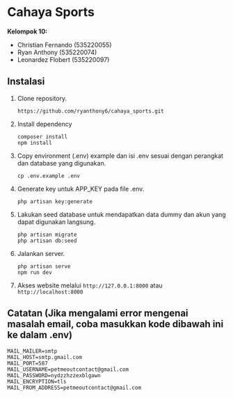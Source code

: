 # Cahaya Sports

**Kelompok 10:**

-   Christian Fernando (535220055)
-   Ryan Anthony (535220074)
-   Leonardez Flobert (535220097)

## Instalasi

1.  Clone repository.

    ```
    https://github.com/ryanthony6/cahaya_sports.git
    ```

2.  Install dependency

    ```
    composer install
    npm install
    ```

3.  Copy environment (.env) example dan isi .env sesuai dengan perangkat dan database yang digunakan.

    ```
    cp .env.example .env
    ```

4.  Generate key untuk APP_KEY pada file .env.

    ```
    php artisan key:generate
    ```

5.  Lakukan seed database untuk mendapatkan data dummy dan akun yang dapat digunakan langsung.

    ```
    php artisan migrate
    php artisan db:seed
    ```

6.  Jalankan server.

    ```
    php artisan serve
    npm run dev
    ```

7.  Akses website melalui `http://127.0.0.1:8000` atau `http://localhost:8000`

## Catatan (Jika mengalami error mengenai masalah email, coba masukkan kode dibawah ini ke dalam .env)

```
MAIL_MAILER=smtp
MAIL_HOST=smtp.gmail.com
MAIL_PORT=587
MAIL_USERNAME=petmeoutcontact@gmail.com
MAIL_PASSWORD=nydzzhzzexblgawn
MAIL_ENCRYPTION=tls
MAIL_FROM_ADDRESS=petmeoutcontact@gmail.com
```
